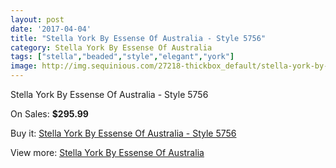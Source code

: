 ```yaml
---
layout: post
date: '2017-04-04'
title: "Stella York By Essense Of Australia - Style 5756"
category: Stella York By Essense Of Australia
tags: ["stella","beaded","style","elegant","york"]
image: http://img.sequinious.com/27218-thickbox_default/stella-york-by-essense-of-australia-style-5756.jpg
---
```

Stella York By Essense Of Australia - Style 5756

On Sales: **$295.99**
<a href="https://www.sequinious.com/stella-york-by-essense-of-australia/10907-stella-york-by-essense-of-australia-style-5756.html"><amp-img layout="responsive" width="600" height="600" src="//img.sequinious.com/27218-thickbox_default/stella-york-by-essense-of-australia-style-5756.jpg" alt="Stella York By Essense Of Australia - Style 5756 0" /></a>
<a href="https://www.sequinious.com/stella-york-by-essense-of-australia/10907-stella-york-by-essense-of-australia-style-5756.html"><amp-img layout="responsive" width="600" height="600" src="//img.sequinious.com/27221-thickbox_default/stella-york-by-essense-of-australia-style-5756.jpg" alt="Stella York By Essense Of Australia - Style 5756 1" /></a>
<a href="https://www.sequinious.com/stella-york-by-essense-of-australia/10907-stella-york-by-essense-of-australia-style-5756.html"><amp-img layout="responsive" width="600" height="600" src="//img.sequinious.com/27220-thickbox_default/stella-york-by-essense-of-australia-style-5756.jpg" alt="Stella York By Essense Of Australia - Style 5756 2" /></a>
<a href="https://www.sequinious.com/stella-york-by-essense-of-australia/10907-stella-york-by-essense-of-australia-style-5756.html"><amp-img layout="responsive" width="600" height="600" src="//img.sequinious.com/27219-thickbox_default/stella-york-by-essense-of-australia-style-5756.jpg" alt="Stella York By Essense Of Australia - Style 5756 3" /></a>

Buy it: [Stella York By Essense Of Australia - Style 5756](https://www.sequinious.com/stella-york-by-essense-of-australia/10907-stella-york-by-essense-of-australia-style-5756.html "Stella York By Essense Of Australia - Style 5756")

View more: [Stella York By Essense Of Australia](https://www.sequinious.com/78-Stella-York-By-Essense-Of-Australia "Stella York By Essense Of Australia")